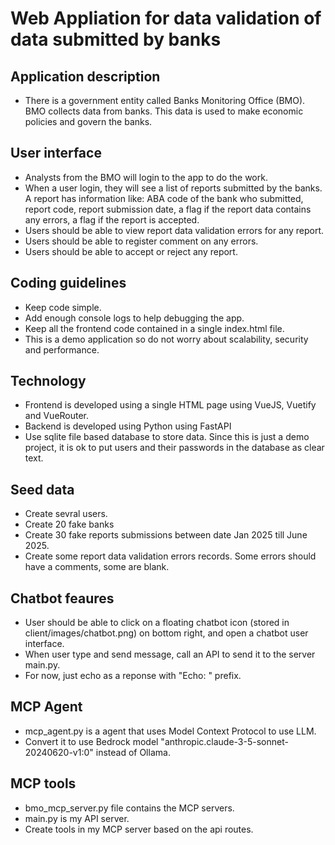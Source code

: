 # Web Appliation for data validation of data submitted by banks

## Application description
- There is a government entity called Banks Monitoring Office (BMO). BMO collects data from banks. This data is used to make economic policies and govern the banks. 


## User interface
- Analysts from the BMO will login to the app to do the work.
- When a user login, they will see a list of reports submitted by the banks. A report has information like: ABA code of the bank who submitted, report code, report submission date, a flag if the report data contains any errors, a flag if the report is accepted. 
- Users should be able to view report data validation errors for any report. 
- Users should be able to register comment on any errors. 
- Users should be able to accept or reject any report.

## Coding guidelines
- Keep code simple.
- Add enough console logs to help debugging the app.
- Keep all the frontend code contained in a single index.html file. 
- This is a demo application so do not worry about scalability, security and performance.

## Technology 
- Frontend is developed using a single HTML page using VueJS, Vuetify and VueRouter. 
- Backend is developed using Python using FastAPI
- Use sqlite file based database to store data. Since this is just a demo project, it is ok to put users and their passwords in the database as clear text.


## Seed data
- Create sevral users.
- Create 20 fake banks
- Create 30 fake reports submissions between date Jan 2025 till June 2025.
- Create some report data validation errors records. Some errors should have a comments, some are blank.


## Chatbot feaures
- User should be able to click on a floating chatbot icon (stored in client/images/chatbot.png) on bottom right, and open a chatbot user interface.
- When user type and send message, call an API to send it to the server main.py.
- For now, just echo as a reponse with "Echo: " prefix.

## MCP Agent
- mcp_agent.py is a agent that uses Model Context Protocol to use LLM.
- Convert it to use Bedrock model "anthropic.claude-3-5-sonnet-20240620-v1:0" instead of Ollama.

## MCP tools
- bmo_mcp_server.py file contains the MCP servers. 
- main.py is my API server.
- Create tools in my MCP server based on the api routes.